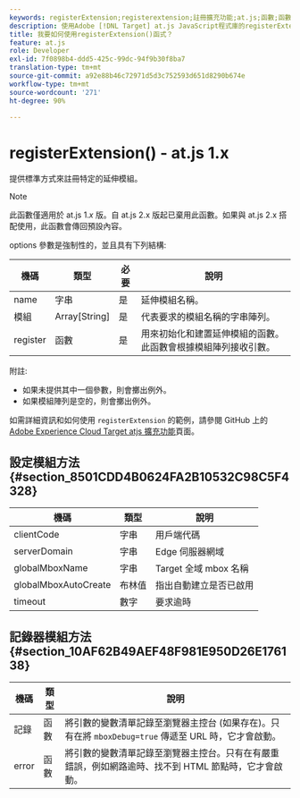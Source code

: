 ```yaml
---
keywords: registerExtension;registerextension;註冊擴充功能;at.js;函數;函數;clientCode;serverDomain;globalMboxName;globalMboxAutoCreate;逾時
description: 使用Adobe [!DNL Target] at.js JavaScript程式庫的registerExtension()函式註冊特定的擴充功能。 (at.js 1.x)
title: 我要如何使用registerExtension()函式？
feature: at.js
role: Developer
exl-id: 7f0898b4-ddd5-425c-99dc-94f9b30f8ba7
translation-type: tm+mt
source-git-commit: a92e88b46c72971d5d3c752593d651d8290b674e
workflow-type: tm+mt
source-wordcount: '271'
ht-degree: 90%

---
```


# registerExtension() - at.js 1.x

提供標準方式來註冊特定的延伸模組。

>[!NOTE]
>
>此函數僅適用於 at.js 1.*x* 版。自 at.js 2.x 版起已棄用此函數。如果與 at.js 2.x 搭配使用，此函數會傳回預設內容。

options 參數是強制性的，並且具有下列結構:

| 機碼 | 類型 | 必要 | 說明 |
|--- |--- |--- |--- |
| name | 字串 | 是 | 延伸模組名稱。 |
| 模組 | Array[String] | 是 | 代表要求的模組名稱的字串陣列。 |
| register | 函數 | 是 | 用來初始化和建置延伸模組的函數。此函數會根據模組陣列接收引數。 |

附註:

* 如果未提供其中一個參數，則會擲出例外。
* 如果模組陣列是空的，則會擲出例外。

如需詳細資訊和如何使用 `registerExtension` 的範例，請參閱 GitHub 上的 [Adobe Experience Cloud Target atjs 擴充功能](https://github.com/Adobe-Marketing-Cloud/target-atjs-extensions)頁面。

## 設定模組方法 {#section_8501CDD4B0624FA2B10532C98C5F4328}

| 機碼 | 類型 | 說明 |
|--- |--- |--- |
| clientCode | 字串 | 用戶端代碼 |
| serverDomain | 字串 | Edge 伺服器網域 |
| globalMboxName | 字串 | Target 全域 mbox 名稱 |
| globalMboxAutoCreate | 布林值 | 指出自動建立是否已啟用 |
| timeout | 數字 | 要求逾時 |

## 記錄器模組方法  {#section_10AF62B49AEF48F981E950D26E176138}

| 機碼 | 類型 | 說明 |
|--- |--- |--- |
| 記錄 | 函數 | 將引數的變數清單記錄至瀏覽器主控台 (如果存在)。只有在將 `mboxDebug=true` 傳遞至 URL 時，它才會啟動。 |
| error | 函數 | 將引數的變數清單記錄至瀏覽器主控台。只有在有嚴重錯誤，例如網路逾時、找不到 HTML 節點時，它才會啟動。 |
